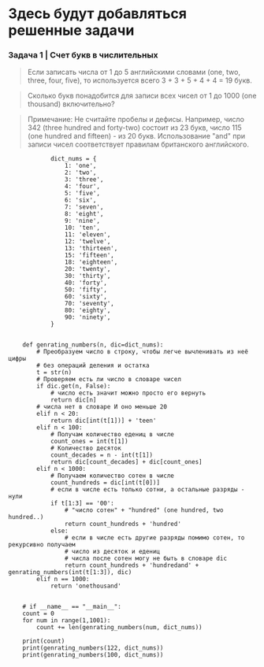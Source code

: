 # Здесь будут добавляться решенные задачи

### Задача 1 | Счет букв в числительных

> Если записать числа от 1 до 5 английскими словами (one, two, three, four, five), то используется всего 3 + 3 + 5 + 4 + 4 = 19 букв.

> Сколько букв понадобится для записи всех чисел от 1 до 1000 (one thousand) включительно?


> Примечание: Не считайте пробелы и дефисы. Например, число 342 (three hundred and forty-two) состоит из 23 букв, число 115 (one hundred and fifteen) - из 20 букв. Использование "and" при записи чисел соответствует правилам британского английского.


                dict_nums = {
                    1: 'one',
                    2: 'two',
                    3: 'three',
                    4: 'four',
                    5: 'five',
                    6: 'six',
                    7: 'seven',
                    8: 'eight',
                    9: 'nine',
                    10: 'ten',
                    11: 'eleven',
                    12: 'twelve',
                    13: 'thirteen',
                    15: 'fifteen',
                    18: 'eighteen',
                    20: 'twenty',
                    30: 'thirty',
                    40: 'forty',
                    50: 'fifty',
                    60: 'sixty',
                    70: 'seventy',
                    80: 'eighty',
                    90: 'ninety',
                }


        def genrating_numbers(n, dic=dict_nums):
            # Преобразуем число в строку, чтобы легче вычленивать из неё цифры
            # без операций деления и остатка
            t = str(n)
            # Проверяем есть ли число в словаре чисел
            if dic.get(n, False):
                # число есть значит можно просто его вернуть
                return dic[n]
            # числа нет в словаре И оно меньше 20
            elif n < 20:
                return dic[int(t[1])] + 'teen'
            elif n < 100:
                # Получам количество едениц в числе
                count_ones = int(t[1])
                # Количество десяток
                count_decades = n - int(t[1])
                return dic[count_decades] + dic[count_ones]
            elif n < 1000:
                # Получаем количество сотен в числе
                count_hundreds = dic[int(t[0])]
                # если в числе есть только сотни, а остальные разряды - нули
                if t[1:3] == '00':
                    # "число сотен" + "hundred" (one hundred, two hundred..)
                    return count_hundreds + 'hundred'
                else:
                    # если в числе есть другие разряды помимо сотен, то рекурсивно получаем
                    # число из десяток и едениц
                    # числа после сотен могу не быть в словаре dic
                    return count_hundreds + 'hundredand' + genrating_numbers(int(t[1:3]), dic)
            elif n == 1000:
                return 'onethousand'


        # if __name__ == "__main__":
        count = 0
        for num in range(1,1001):
            count += len(genrating_numbers(num, dict_nums))

        print(count)
        print(genrating_numbers(122, dict_nums))
        print(genrating_numbers(100, dict_nums))
